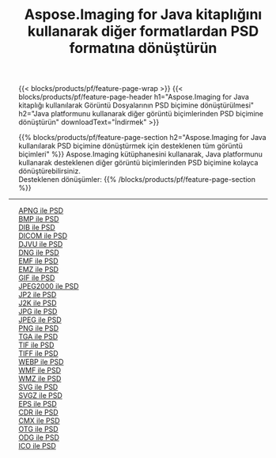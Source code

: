 ﻿---
title: Aspose.Imaging for Java kitaplığını kullanarak diğer formatlardan PSD formatına dönüştürün 
weight: 3920
url: /tr/java/conversion/to/psd 
lang: tr
langdirlevel: 2
locales: zh-hans,ja,it,ru,de,es,fr,nl,id,lt,pl,pt,vi,tr,ko,zh-hant,ar,hi,th,sv,cs,uk,he
description: Aspose.Imaging'i kullanarak Java kullanan diğer biçimlerden PSD biçimine dönüştürebilirsiniz
---

{{< blocks/products/pf/feature-page-wrap >}}
{{< blocks/products/pf/feature-page-header h1="Aspose.Imaging for Java kitaplığı kullanılarak Görüntü Dosyalarının PSD biçimine dönüştürülmesi" h2="Java platformunu kullanarak diğer görüntü biçimlerinden PSD biçimine dönüştürün" downloadText="İndirmek" >}}


{{% blocks/products/pf/feature-page-section  h2="Aspose.Imaging for Java kullanılarak PSD biçimine dönüştürmek için desteklenen tüm görüntü biçimleri" %}}
Aspose.Imaging kütüphanesini kullanarak, Java platformunu kullanarak desteklenen diğer görüntü biçimlerinden PSD biçimine kolayca dönüştürebilirsiniz.
<br/>
Desteklenen dönüşümler:
{{% /blocks/products/pf/feature-page-section %}}
<div class="container-fluid productfamilypage bg-gray">
    <div class="convertypes bg-gray agp-content section">
        <div class="container">
		<hr style="margin-left:-20px;"/>
		<div class="row other-converters">
		    <div class='col-md-2 other-converter remove-lp remove-rp'><a href="/imaging/tr/java/conversion/apng-to-psd" >APNG ile PSD</a></div>
<div class='col-md-2 other-converter remove-lp remove-rp'><a href="/imaging/tr/java/conversion/bmp-to-psd" >BMP ile PSD</a></div>
<div class='col-md-2 other-converter remove-lp remove-rp'><a href="/imaging/tr/java/conversion/dib-to-psd" >DIB ile PSD</a></div>
<div class='col-md-2 other-converter remove-lp remove-rp'><a href="/imaging/tr/java/conversion/dicom-to-psd" >DICOM ile PSD</a></div>
<div class='col-md-2 other-converter remove-lp remove-rp'><a href="/imaging/tr/java/conversion/djvu-to-psd" >DJVU ile PSD</a></div>
<div class='col-md-2 other-converter remove-lp remove-rp'><a href="/imaging/tr/java/conversion/dng-to-psd" >DNG ile PSD</a></div>
<div class='col-md-2 other-converter remove-lp remove-rp'><a href="/imaging/tr/java/conversion/emf-to-psd" >EMF ile PSD</a></div>
<div class='col-md-2 other-converter remove-lp remove-rp'><a href="/imaging/tr/java/conversion/emz-to-psd" >EMZ ile PSD</a></div>
<div class='col-md-2 other-converter remove-lp remove-rp'><a href="/imaging/tr/java/conversion/gif-to-psd" >GIF ile PSD</a></div>
<div class='col-md-2 other-converter remove-lp remove-rp'><a href="/imaging/tr/java/conversion/jpeg2000-to-psd" >JPEG2000 ile PSD</a></div>
<div class='col-md-2 other-converter remove-lp remove-rp'><a href="/imaging/tr/java/conversion/jp2-to-psd" >JP2 ile PSD</a></div>
<div class='col-md-2 other-converter remove-lp remove-rp'><a href="/imaging/tr/java/conversion/j2k-to-psd" >J2K ile PSD</a></div>
<div class='col-md-2 other-converter remove-lp remove-rp'><a href="/imaging/tr/java/conversion/jpg-to-psd" >JPG ile PSD</a></div>
<div class='col-md-2 other-converter remove-lp remove-rp'><a href="/imaging/tr/java/conversion/jpeg-to-psd" >JPEG ile PSD</a></div>
<div class='col-md-2 other-converter remove-lp remove-rp'><a href="/imaging/tr/java/conversion/png-to-psd" >PNG ile PSD</a></div>
<div class='col-md-2 other-converter remove-lp remove-rp'><a href="/imaging/tr/java/conversion/tga-to-psd" >TGA ile PSD</a></div>
<div class='col-md-2 other-converter remove-lp remove-rp'><a href="/imaging/tr/java/conversion/tif-to-psd" >TIF ile PSD</a></div>
<div class='col-md-2 other-converter remove-lp remove-rp'><a href="/imaging/tr/java/conversion/tiff-to-psd" >TIFF ile PSD</a></div>
<div class='col-md-2 other-converter remove-lp remove-rp'><a href="/imaging/tr/java/conversion/webp-to-psd" >WEBP ile PSD</a></div>
<div class='col-md-2 other-converter remove-lp remove-rp'><a href="/imaging/tr/java/conversion/wmf-to-psd" >WMF ile PSD</a></div>
<div class='col-md-2 other-converter remove-lp remove-rp'><a href="/imaging/tr/java/conversion/wmz-to-psd" >WMZ ile PSD</a></div>
<div class='col-md-2 other-converter remove-lp remove-rp'><a href="/imaging/tr/java/conversion/svg-to-psd" >SVG ile PSD</a></div>
<div class='col-md-2 other-converter remove-lp remove-rp'><a href="/imaging/tr/java/conversion/svgz-to-psd" >SVGZ ile PSD</a></div>
<div class='col-md-2 other-converter remove-lp remove-rp'><a href="/imaging/tr/java/conversion/eps-to-psd" >EPS ile PSD</a></div>
<div class='col-md-2 other-converter remove-lp remove-rp'><a href="/imaging/tr/java/conversion/cdr-to-psd" >CDR ile PSD</a></div>
<div class='col-md-2 other-converter remove-lp remove-rp'><a href="/imaging/tr/java/conversion/cmx-to-psd" >CMX ile PSD</a></div>
<div class='col-md-2 other-converter remove-lp remove-rp'><a href="/imaging/tr/java/conversion/otg-to-psd" >OTG ile PSD</a></div>
<div class='col-md-2 other-converter remove-lp remove-rp'><a href="/imaging/tr/java/conversion/odg-to-psd" >ODG ile PSD</a></div>
<div class='col-md-2 other-converter remove-lp remove-rp'><a href="/imaging/tr/java/conversion/ico-to-psd" >ICO ile PSD</a></div>
                </div>
        </div>
    </div>
</div>
<br/>

